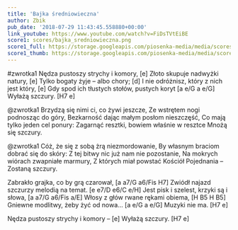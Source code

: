 ```yaml
---
title: 'Bajka średniowieczna'
author: Zbik
pub_date: '2018-07-29 11:43:45.558880+00:00'
link_youtube: https://www.youtube.com/watch?v=FiDsTVtEiBE
score1: scores/bajka_sredniowieczna.png
score1_full: https://storage.googleapis.com/piosenka-media/media/scores/bajka_sredniowieczna.png
score1_thumb: https://storage.googleapis.com/piosenka-media/media/scores/bajka_sredniowieczna.png.180x0_q85_upscale.png
---
```


#zwrotka1
Nędza pustoszy strychy i komory, [e]
Złoto skupuje nadwyżki natury, [e]
Tylko bogaty żyje – albo chory; [d]
I nie odróżnisz, który z nich jest który, [e]
Gdy spod ich tłustych stołów, pustych koryt [a e/G a e/G]
Wyłażą szczury. [H7 e]

@zwrotka1
Brzydzą się nimi ci, co żywi jeszcze,
Ze wstrętem nogi podnosząc do góry,
Bezkarność dając małym posłom nieszczęść,
Co mają tylko jeden cel ponury:
Zagarnąć resztki, bowiem właśnie w resztce
Mnożą się szczury.

@zwrotka1
Cóż, że się z sobą żrą niezmordowanie,
By własnym braciom dobrać się do skóry:
Z tej bitwy nic już nam nie pozostanie,
Na mokrych wiórach zwapniałe marmury,
Z których miał powstać Kościół Pojednania –
Zostaną szczury.

Zabrakło grajka, co by grą czarował, [a a7/G a6/Fis H7]
Zwiódł najazd szczurzy melodią na temat. [e e7/D e6/C e/H]
Jest pisk i szelest, krzyki są i słowa, [a a7/G a6/Fis a/E]
Włosy z głów rwane rękami obiema, [H B5 H B5]
Gniewne modlitwy, żeby żyć od nowa… [a e/G a e/G]
Muzyki nie ma. [H7 e]

Nędza pustoszy strychy i komory – [e]
Wyłażą szczury. [H7 e]